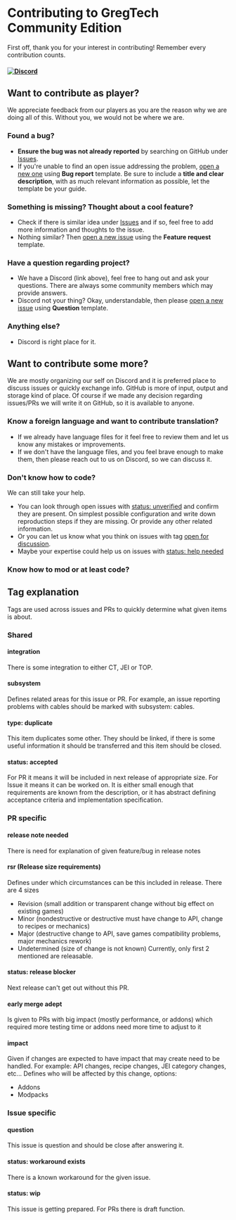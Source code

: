 # Contributing to GregTech Community Edition
First off, thank you for your interest in contributing! Remember every contribution counts.
#### [![Discord](https://img.shields.io/discord/432092648724103190.svg?colorB=7289DA&logo=data:image/png;base64,iVBORw0KGgoAAAANSUhEUgAAAHYAAABWAgMAAABnZYq0AAAACVBMVEUAAB38%2FPz%2F%2F%2F%2Bm8P%2F9AAAAAXRSTlMAQObYZgAAAAFiS0dEAIgFHUgAAAAJcEhZcwAACxMAAAsTAQCanBgAAAAHdElNRQfhBxwQJhxy2iqrAAABoElEQVRIx7WWzdGEIAyGgcMeKMESrMJ6rILZCiiBg4eYKr%2Fd1ZAfgXFm98sJfAyGNwno3G9sLucgYGpQ4OGVRxQTREMDZjF7ILSWjoiHo1n%2BE03Aw8p7CNY5IhkYd%2F%2F6MtO3f8BNhR1QWnarCH4tr6myl0cWgUVNcfMcXACP1hKrGMt8wcAyxide7Ymcgqale7hN6846uJCkQxw6GG7h2MH4Czz3cLqD1zHu0VOXMfZjHLoYvsdd0Q7ZvsOkafJ1P4QXxrWFd14wMc60h8JKCbyQvImzlFjyGoZTKzohwWR2UzSONHhYXBQOaKKsySsahwGGDnb%2FiYPJw22sCqzirSULYy1qtHhXGbtgrM0oagBV4XiTJok3GoLoDNH8ooTmBm7ZMsbpFzi2bgPGoXWXME6XT%2BRJ4GLddxJ4PpQy7tmfoU2HPN6cKg%2BledKHBKlF8oNSt5w5g5o8eXhu1IOlpl5kGerDxIVT%2BztzKepulD8utXqpChamkzzuo7xYGk%2FkpSYuviLXun5bzdRf0Krejzqyz7Z3p0I1v2d6HmA07dofmS48njAiuMgAAAAASUVORK5CYII%3D)](https://discord.gg/Tp3yDnE)

## Want to contribute as player?
We appreciate feedback from our players as you are the reason why we are doing all of this. Without you, we would not be where we are.

### Found a bug?
* **Ensure the bug was not already reported** by searching on GitHub under [Issues](https://github.com/GregTechCE/GregTech/issues).
* If you're unable to find an open issue addressing the problem, [open a new one](https://github.com/GregTechCE/GregTech/issues/new/choose) using **Bug report** template.
Be sure to include a **title and clear description**, with as much relevant information as possible, let the template be your guide.

### Something is missing? Thought about a cool feature?
* Check if there is similar idea under [Issues](https://github.com/GregTechCE/GregTech/issues) and if so, feel free to add more information and thoughts to the issue.
* Nothing similar? Then [open a new issue](https://github.com/GregTechCE/GregTech/issues/new/choose) using the **Feature request** template.

### Have a question regarding project?
* We have a Discord (link above), feel free to hang out and ask your questions. There are always some community members which may provide answers.
* Discord not your thing? Okay, understandable, then please [open a new issue](https://github.com/GregTechCE/GregTech/issues/new/choose) using **Question** template.

### Anything else?
* Discord is right place for it.

## Want to contribute some more?
We are mostly organizing our self on Discord and it is preferred place to discuss issues or quickly exchange info.
GitHub is more of input, output and storage kind of place.
Of course if we made any decision regarding issues/PRs we will write it on GitHub, so it is available to anyone.

### Know a foreign language and want to contribute translation?
* If we already have language files for it feel free to review them and let us know any mistakes or improvements.
* If we don't have the language files, and you feel brave enough to make them, then please reach out to us on Discord, so we can discuss it.

### Don't know how to code?
We can still take your help.
* You can look through open issues with [status: unverified](https://github.com/GregTechCE/GregTech/labels/status%3A%20unverified) and confirm they are present.
On simplest possible configuration and write down reproduction steps if they are missing. Or provide any other related information.
* Or you can let us know what you think on issues with tag [open for discussion](https://github.com/GregTechCE/GregTech/labels/open%20for%20discussion).
* Maybe your expertise could help us on issues with [status: help needed](https://github.com/GregTechCE/GregTech/labels/status%3A%20help%20needed)

### Know how to mod or at least code?


## Tag explanation
Tags are used across issues and PRs to quickly determine what given items is about.
### Shared
#### integration
There is some integration to either CT, JEI or TOP.
#### subsystem
Defines related areas for this issue or PR. For example, an issue reporting problems with cables should be marked with subsystem: cables.
#### type: duplicate
This item duplicates some other.
They should be linked, if there is some useful information it should be transferred and this item should be closed.
#### status: accepted
For PR it means it will be included in next release of appropriate size.
For Issue it means it can be worked on. It is either small enough that requirements are known from the description, 
or it has abstract defining acceptance criteria and implementation specification.

### PR specific
#### release note needed
There is need for explanation of given feature/bug in release notes
#### rsr (Release size requirements)
Defines under which circumstances can be this included in release.
There are 4 sizes 
* Revision (small addition or transparent change without big effect on existing games)
* Minor (nondestructive or destructive must have change to API, change to recipes or mechanics) 
* Major (destructive change to API, save games compatibility problems, major mechanics rework)
* Undetermined (size of change is not known)
Currently, only first 2 mentioned are releasable.
#### status: release blocker
Next release can't get out without this PR.
#### early merge adept
Is given to PRs with big impact (mostly performance, or addons) which required more testing time or addons need more time to adjust to it
#### impact
Given if changes are expected to have impact that may create need to be handled.
For example: API changes, recipe changes, JEI category changes, etc...
Defines who will be affected by this change, options:
* Addons
* Modpacks

### Issue specific
#### question
This issue is question and should be close after answering it.
#### status: workaround exists
There is a known workaround for the given issue.
#### status: wip
This issue is getting prepared. For PRs there is draft function.


